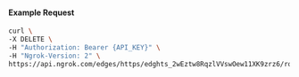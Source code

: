 <!-- Code generated for API Clients. DO NOT EDIT. -->

#### Example Request

```bash
curl \
-X DELETE \
-H "Authorization: Bearer {API_KEY}" \
-H "Ngrok-Version: 2" \
https://api.ngrok.com/edges/https/edghts_2wEztw8RqzlVVswOew11XK9zrz6/routes/edghtsrt_2wEztq9FLzBQsP93UYWVd4XJLtu/webhook_verification
```
